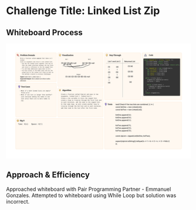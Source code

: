# Challenge Title: Linked List Zip

## Whiteboard Process

![Linked List Zip Whiteboard](./zipList.png)

## Approach & Efficiency

Approached whiteboard with Pair Programming Partner - Emmanuel Gonzales. Attempted to whiteboard using While Loop but solution was incorrect.
